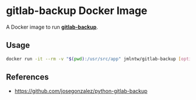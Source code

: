 # gitlab-backup Docker Image

A Docker image to run [**gitlab-backup**](https://github.com/josegonzalez/python-gitlab-backup).

## Usage

```bash
docker run -it --rm -v "$(pwd):/usr/src/app" jmlntw/gitlab-backup [options]
```

## References

* https://github.com/josegonzalez/python-gitlab-backup
